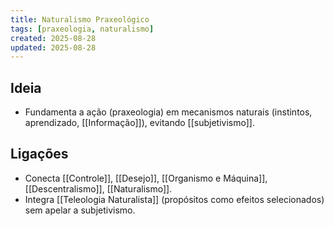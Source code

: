```yaml
---
title: Naturalismo Praxeológico
tags: [praxeologia, naturalismo]
created: 2025-08-28
updated: 2025-08-28
---
```


## Ideia
- Fundamenta a ação (praxeologia) em mecanismos naturais (instintos, aprendizado, [[Informação]]), evitando [[subjetivismo]].

## Ligações
- Conecta [[Controle]], [[Desejo]], [[Organismo e Máquina]], [[Descentralismo]], [[Naturalismo]].
- Integra [[Teleologia Naturalista]] (propósitos como efeitos selecionados) sem apelar a subjetivismo.
